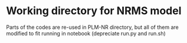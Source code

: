 # Working directory for NRMS model

Parts of the codes are re-used in PLM-NR directory, but all of them are modified to fit running in notebook (depreciate run.py and run.sh)
